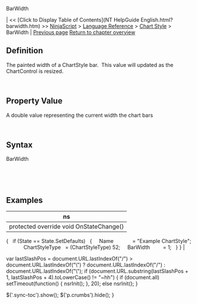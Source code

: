 ﻿










 


BarWidth







| &lt;&lt; [Click to Display Table of Contents](NT HelpGuide English.html?barwidth.htm) &gt;&gt;
 [NinjaScript](ninjascript.htm) &gt; [Language Reference](language_reference_wip.htm) &gt; [Chart Style](chart_style.htm) &gt;
BarWidth | [Previous page](chart_style.htm)
[Return to chapter overview](chart_style.htm)










Definition
----------


The painted width of a ChartStyle bar.  This value will updated as the ChartControl is resized.


 


Property Value
--------------


A double value representing the current width the chart bars


 


Syntax
------


BarWidth


 


 


Examples
--------




| ns |
| --- |
| protected override void OnStateChange()
{
   if (State == State.SetDefaults)
   {
     Name             = "Example ChartStyle";         
     ChartStyleType   = (ChartStyleType) 52;
     BarWidth         = 1;
   }
} |






 
 var lastSlashPos = document.URL.lastIndexOf("/") &gt; document.URL.lastIndexOf("\\") ? document.URL.lastIndexOf("/") : document.URL.lastIndexOf("\\");
 if (document.URL.substring(lastSlashPos + 1, lastSlashPos + 4).toLowerCase() != "~hh") {
 if (document.all) setTimeout(function() {
 nsrInit();
 }, 20);
 else nsrInit();
 }
 
 
 $('.sync-toc').show();
 $('p.crumbs').hide();
 }
 
 
 



